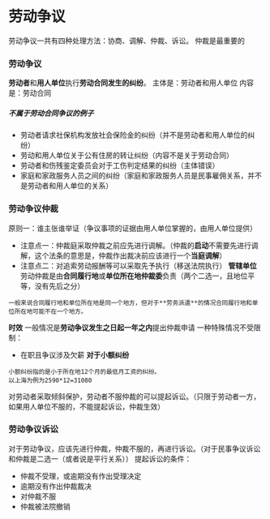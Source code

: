 # 劳动争议
劳动争议一共有四种处理方法：协商、调解、仲裁、诉讼。
仲裁是最重要的
### 劳动争议
**劳动者**和**用人单位**执行**劳动合同发生的纠纷**。
主体是：劳动者和用人单位
内容是：劳动合同
##### 不属于劳动合同争议的例子
- 劳动者请求社保机构发放社会保险金的纠纷（并不是劳动者和用人单位的纠纷）
- 劳动和用人单位关于公有住房的转让纠纷（内容不是关于劳动合同）
- 劳动者和伤残鉴定委员会对于工伤判定结果的纠纷（主体错误）
- 家庭和家政服务人员之间的纠纷（家庭和家政服务人员是民事雇佣关系，并不是劳动者和用人单位的关系）
### 劳动争议仲裁
原则一：谁主张谁举证（争议事项的证据由用人单位掌握的，由用人单位提供） 
- 注意点一：仲裁庭采取仲裁之前应先进行调解。（仲裁的**启动**不需要先进行调解，这个法条的意思是，仲裁作出裁决前应该进行一个**当庭调解**）
- 注意点二：对追索劳动报酬等可以采取先予执行（移送法院执行）
**管辖单位**
劳动仲裁是由**合同履行地**或**单位所在地仲裁委**负责（两个二选一，且地位平等，没有先后之分）
```ad-note
一般来说合同履行地和单位所在地是同一个地方，但对于**劳务派遣**的情况合同履行地和单位所在地可能不在一个地方。
```
**时效**
一般情况是**劳动争议发生之日起一年之内**提出仲裁申请
一种特殊情况不受限制：
- 在职且争议涉及欠薪
**对于小额纠纷**
```ad-note
小额纠纷指的是小于所在地12个月的最低月工资的纠纷。
以上海为例为2590*12=31080
```
对劳动者采取倾斜保护，劳动者不服仲裁的可以提起诉讼。（只限于劳动者一方，如果用人单位不服的，不能提起诉讼，仲裁生效）
### 劳动争议诉讼
对于劳动争议，应该先进行仲裁，仲裁不服的，再进行诉讼。（对于民事争议诉讼和仲裁是二选一（或者说是平行关系））
提起诉讼的条件：
- 仲裁不受理，或逾期没有作出受理决定
- 逾期没有作出仲裁裁决
- 对仲裁不服
- 仲裁被法院撤销
